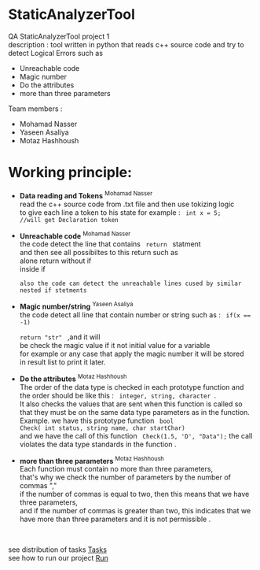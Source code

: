 # StaticAnalyzerTool
QA StaticAnalyzerTool project 1  
description : 
tool written in python that reads c++ source code and try to detect Logical Errors such as <br>
* Unreachable code
* Magic number
* Do the attributes
* more than three parameters

Team members : 
* Mohamad Nasser
* Yaseen Asaliya
* Motaz Hashhoush

# Working principle: 
* <b>Data reading and Tokens</b> <sup>Mohamad Nasser</sup> <br>
      read the c++ source code from .txt file and then use tokizing logic
      <br> to give each line a token to his state 
      for example : 
      <code>
        int x = 5; //will get Declaration token 
      </code>
* <b>Unreachable code</b> <sup>Mohamad Nasser</sup> <br>
      the code detect the line that contains <code> return  </code> statment
      <br> and then see all possibiltes to this return such as <br>
      alone return without if <br>
       inside if <br>
      
      also the code can detect the unreachable lines cused by similar nested if stetments 

* <b>Magic number/string</b> <sup>Yaseen Asaliya</sup>
     <br>the code detect all line that contain number or string such as : 
     <code> 
        if(x == -1)       
        return "str"
      </code> 
      ,and it will <br>
     be check the magic value if it not initial value for a variable <br>
     for example or any case that apply the magic number it will be stored <br>
     in result list to print it later.

* <b>Do the attributes</b> <sup>Motaz Hashhoush</sup> <br>
The order of the data type is checked in each prototype function and the order should be like this : <code> integer, string, character </code>. <br>
It also checks the values that are sent when this function is called so that they must be on the same data type parameters as in the function.  <br>
Example. we have this prototype function <code> bool Check( int status, string name, char startChar) </code> <br>
and we have the call of this function <code> Check(1.5, 'D', "Data");</code> the call violates the data type standards in the function .


* <b> more than three parameters </b> <sup>Motaz Hashhoush</sup> <br>
Each function must contain no more than three parameters, <br> 
that's why we check the number of parameters by the number of commas "," <br>
if the number of commas is equal to two, then this means that we have three parameters, <br>
and if the number of commas is greater than two, this indicates that we have more than three parameters and it is not permissible .


</br>

see distribution of tasks <a href="https://mud-risk-c1e.notion.site/QA-Group-Assignment-06463ee5c72949329cd49fb9b35ee095"> Tasks </a> <br>
see how to run our project <a href="https://drive.google.com/file/d/1pUA7daW0g4ycnZjtk4R5xDUQFl10LIEx/view?usp=sharing"> Run </a>

